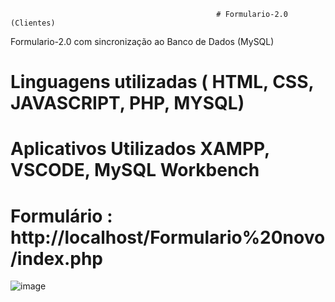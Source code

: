                                                   # Formulario-2.0 (Clientes)
    
 Formulario-2.0 com sincronização ao Banco de Dados (MySQL)

 # Linguagens utilizadas ( HTML, CSS, JAVASCRIPT, PHP, MYSQL)
 
 # Aplicativos Utilizados XAMPP, VSCODE, MySQL Workbench
 
 # Formulário : http://localhost/Formulario%20novo/index.php
 
 ![image](https://user-images.githubusercontent.com/104805696/209488414-e9728c2e-449e-4941-aa3b-2896a85d9c46.png)
